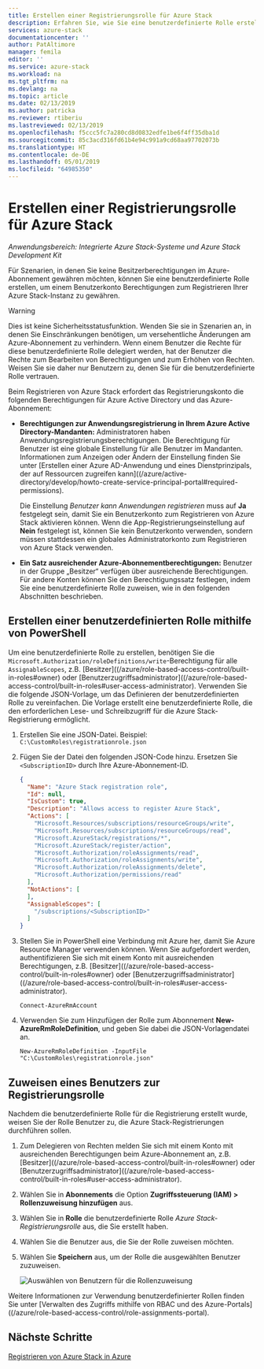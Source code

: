 ```yaml
---
title: Erstellen einer Registrierungsrolle für Azure Stack
description: Erfahren Sie, wie Sie eine benutzerdefinierte Rolle erstellen, damit Sie die Registrierung nicht als globaler Administrator ausführen müssen.
services: azure-stack
documentationcenter: ''
author: PatAltimore
manager: femila
editor: ''
ms.service: azure-stack
ms.workload: na
ms.tgt_pltfrm: na
ms.devlang: na
ms.topic: article
ms.date: 02/13/2019
ms.author: patricka
ms.reviewer: rtiberiu
ms.lastreviewed: 02/13/2019
ms.openlocfilehash: f5ccc5fc7a280cd8d0832edfe1be6f4ff35dba1d
ms.sourcegitcommit: 85c3acd316fd61b4e94c991a9cd68aa97702073b
ms.translationtype: HT
ms.contentlocale: de-DE
ms.lasthandoff: 05/01/2019
ms.locfileid: "64985350"
---
```

# <a name="create-a-registration-role-for-azure-stack"></a>Erstellen einer Registrierungsrolle für Azure Stack

*Anwendungsbereich: Integrierte Azure Stack-Systeme und Azure Stack Development Kit*

Für Szenarien, in denen Sie keine Besitzerberechtigungen im Azure-Abonnement gewähren möchten, können Sie eine benutzerdefinierte Rolle erstellen, um einem Benutzerkonto Berechtigungen zum Registrieren Ihrer Azure Stack-Instanz zu gewähren.

> [!WARNING]
> Dies ist keine Sicherheitsstatusfunktion. Wenden Sie sie in Szenarien an, in denen Sie Einschränkungen benötigen, um versehentliche Änderungen am Azure-Abonnement zu verhindern. Wenn einem Benutzer die Rechte für diese benutzerdefinierte Rolle delegiert werden, hat der Benutzer die Rechte zum Bearbeiten von Berechtigungen und zum Erhöhen von Rechten. Weisen Sie sie daher nur Benutzern zu, denen Sie für die benutzerdefinierte Rolle vertrauen.

Beim Registrieren von Azure Stack erfordert das Registrierungskonto die folgenden Berechtigungen für Azure Active Directory und das Azure-Abonnement:

* **Berechtigungen zur Anwendungsregistrierung in Ihrem Azure Active Directory-Mandanten:** Administratoren haben Anwendungsregistrierungsberechtigungen. Die Berechtigung für Benutzer ist eine globale Einstellung für alle Benutzer im Mandanten. Informationen zum Anzeigen oder Ändern der Einstellung finden Sie unter [Erstellen einer Azure AD-Anwendung und eines Dienstprinzipals, der auf Ressourcen zugreifen kann]((/azure/active-directory/develop/howto-create-service-principal-portal#required-permissions).

    Die Einstellung *Benutzer kann Anwendungen registrieren* muss auf **Ja** festgelegt sein, damit Sie ein Benutzerkonto zum Registrieren von Azure Stack aktivieren können. Wenn die App-Registrierungseinstellung auf **Nein** festgelegt ist, können Sie kein Benutzerkonto verwenden, sondern müssen stattdessen ein globales Administratorkonto zum Registrieren von Azure Stack verwenden.

* **Ein Satz ausreichender Azure-Abonnementberechtigungen:** Benutzer in der Gruppe „Besitzer“ verfügen über ausreichende Berechtigungen. Für andere Konten können Sie den Berechtigungssatz festlegen, indem Sie eine benutzerdefinierte Rolle zuweisen, wie in den folgenden Abschnitten beschrieben.

## <a name="create-a-custom-role-using-powershell"></a>Erstellen einer benutzerdefinierten Rolle mithilfe von PowerShell

Um eine benutzerdefinierte Rolle zu erstellen, benötigen Sie die `Microsoft.Authorization/roleDefinitions/write`-Berechtigung für alle `AssignableScopes`, z.B. [Besitzer]((/azure/role-based-access-control/built-in-roles#owner) oder [Benutzerzugriffsadministrator]((/azure/role-based-access-control/built-in-roles#user-access-administrator). Verwenden Sie die folgende JSON-Vorlage, um das Definieren der benutzerdefinierten Rolle zu vereinfachen. Die Vorlage erstellt eine benutzerdefinierte Rolle, die den erforderlichen Lese- und Schreibzugriff für die Azure Stack-Registrierung ermöglicht.

1. Erstellen Sie eine JSON-Datei. Beispiel: `C:\CustomRoles\registrationrole.json`
2. Fügen Sie der Datei den folgenden JSON-Code hinzu. Ersetzen Sie `<SubscriptionID>` durch Ihre Azure-Abonnement-ID.

    ```json
    {
      "Name": "Azure Stack registration role",
      "Id": null,
      "IsCustom": true,
      "Description": "Allows access to register Azure Stack",
      "Actions": [
        "Microsoft.Resources/subscriptions/resourceGroups/write",
        "Microsoft.Resources/subscriptions/resourceGroups/read",
        "Microsoft.AzureStack/registrations/*",
        "Microsoft.AzureStack/register/action",
        "Microsoft.Authorization/roleAssignments/read",
        "Microsoft.Authorization/roleAssignments/write",
        "Microsoft.Authorization/roleAssignments/delete",
        "Microsoft.Authorization/permissions/read"
      ],
      "NotActions": [
      ],
      "AssignableScopes": [
        "/subscriptions/<SubscriptionID>"
      ]
    }
    ```

3. Stellen Sie in PowerShell eine Verbindung mit Azure her, damit Sie Azure Resource Manager verwenden können. Wenn Sie aufgefordert werden, authentifizieren Sie sich mit einem Konto mit ausreichenden Berechtigungen, z.B. [Besitzer]((/azure/role-based-access-control/built-in-roles#owner) oder [Benutzerzugriffsadministrator]((/azure/role-based-access-control/built-in-roles#user-access-administrator).

    ```azurepowershell
    Connect-AzureRmAccount
    ```

4. Verwenden Sie zum Hinzufügen der Rolle zum Abonnement **New-AzureRmRoleDefinition**, und geben Sie dabei die JSON-Vorlagendatei an.

    ``` azurepowershell
    New-AzureRmRoleDefinition -InputFile "C:\CustomRoles\registrationrole.json"
    ```

## <a name="assign-a-user-to-registration-role"></a>Zuweisen eines Benutzers zur Registrierungsrolle

Nachdem die benutzerdefinierte Rolle für die Registrierung erstellt wurde, weisen Sie der Rolle Benutzer zu, die Azure Stack-Registrierungen durchführen sollen.

1. Zum Delegieren von Rechten melden Sie sich mit einem Konto mit ausreichenden Berechtigungen beim Azure-Abonnement an, z.B. [Besitzer]((/azure/role-based-access-control/built-in-roles#owner) oder [Benutzerzugriffsadministrator]((/azure/role-based-access-control/built-in-roles#user-access-administrator).
2. Wählen Sie in **Abonnements** die Option **Zugriffssteuerung (IAM) > Rollenzuweisung hinzufügen** aus.
3. Wählen Sie in **Rolle** die benutzerdefinierte Rolle *Azure Stack-Registrierungsrolle* aus, die Sie erstellt haben.
4. Wählen Sie die Benutzer aus, die Sie der Rolle zuweisen möchten.
5. Wählen Sie **Speichern** aus, um der Rolle die ausgewählten Benutzer zuzuweisen.

    ![Auswählen von Benutzern für die Rollenzuweisung](media/azure-stack-registration-role/assign-role.png)

Weitere Informationen zur Verwendung benutzerdefinierter Rollen finden Sie unter [Verwalten des Zugriffs mithilfe von RBAC und des Azure-Portals]((/azure/role-based-access-control/role-assignments-portal).

## <a name="next-steps"></a>Nächste Schritte

[Registrieren von Azure Stack in Azure](azure-stack-registration.md)
